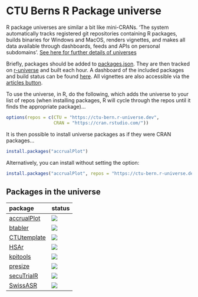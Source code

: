 CTU Berns R Package universe
================

R package universes are similar a bit like mini-CRANs. ‘The system
automatically tracks registered git repositories containing R packages,
builds binaries for Windows and MacOS, renders vignettes, and makes all
data available through dashboards, feeds and APIs on personal
subdomains’. [See here for further details of
universes](https://ropensci.org/blog/2021/06/22/setup-runiverse/)

Briefly, packages should be added to [packages.json](packages.json).
They are then tracked on
[r-universe](https://github.com/r-universe/ctu-bern) and built each
hour. A dashboard of the included packages and build status can be found
[here](https://ctu-bern.r-universe.dev/ui#builds). All vignettes are
also accessible via the [articles
button](https://ctu-bern.r-universe.dev/ui#articles).

To use the universe, in R, do the following, which adds the universe to
your list of repos (when installing packages, R will cycle through the
repos until it finds the appropriate package)…

``` r
options(repos = c(CTU = "https://ctu-bern.r-universe.dev",
                  CRAN = "https://cran.rstudio.com/"))
```

It is then possible to install universe packages as if they were CRAN
packages…

``` r
install.packages("accrualPlot")
```

Alternatively, you can install without setting the option:

``` r
install.packages("accrualPlot", repos = "https://ctu-bern.r-universe.dev")
```

## Packages in the universe

| package                                                                    | status                                                  |
| :------------------------------------------------------------------------- | :------------------------------------------------------ |
| [accrualPlot](https://github.com/CTU-Bern/accrualPlot)                     | ![](https://ctu-bern.r-universe.dev/badges/accrualPlot) |
| [btabler](https://github.com/CTU-Bern/btabler)                             | ![](https://ctu-bern.r-universe.dev/badges/btabler)     |
| [CTUtemplate](https://github.com/CTU-Bern/CTUtemplate)                     | ![](https://ctu-bern.r-universe.dev/badges/CTUtemplate) |
| [HSAr](https://github.com/aghaynes/HSAr)                                   | ![](https://ctu-bern.r-universe.dev/badges/HSAr)        |
| [kpitools](https://github.com/CTU-Bern/kpitools)                           | ![](https://ctu-bern.r-universe.dev/badges/kpitools)    |
| [presize](https://github.com/CTU-Bern/presize)                             | ![](https://ctu-bern.r-universe.dev/badges/presize)     |
| [secuTrialR](https://github.com/SwissClinicalTrialOrganisation/secuTrialR) | ![](https://ctu-bern.r-universe.dev/badges/secuTrialR)  |
| [SwissASR](https://github.com/CTU-Bern/SwissASR)                           | ![](https://ctu-bern.r-universe.dev/badges/SwissASR)    |
